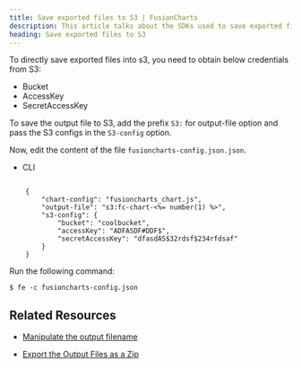 ```yaml
---
title: Save exported files to S3 | FusionCharts
description: This article talks about the SDKs used to save exported files to s3.
heading: Save exported files to S3
---
```


To directly save exported files into s3, you need to obtain below credentials from S3:

* Bucket
* AccessKey
* SecretAccessKey

To save the output file to S3, add the prefix `S3:` for output-file option and pass the S3 configs in the `S3-config` option.

Now, edit the content of the file `fusioncharts-config.json.json`.

<div class="code-wrapper">
<ul class="code-tabs">
    <li class="active"><a data-toggle="cli">CLI</a></li>
</ul>

<div class="tab-content">
<div class="tab cli-tab active">
<pre><code class="custom-hlc language-javascript">
	{
	    "chart-config": "fusioncharts_chart.js",
	    "output-file": "s3:fc-chart-<%= number(1) %>",
	    "s3-config": {
	        "bucket": "coolbucket",
	        "accessKey": "ADFASDF#DDF$",
	        "secretAccessKey": "dfasdAS$32rdsf$234rfdsaf"
	    }
	}
</code></pre>
</div>
</div>
</div>

Run the following command:

```
$ fe -c fusioncharts-config.json
```

## Related Resources

* [Manipulate the output filename](/exporting-charts/using-fusionexport/tutorials/manipulate-the-output-filename)

* [Export the Output Files as a Zip](/exporting-charts/using-fusionexport/tutorials/export-the-output-files-as-zip)